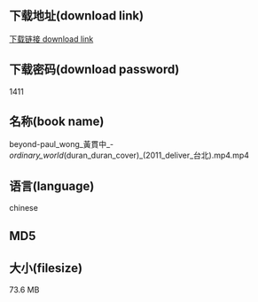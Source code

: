 ## 下载地址(download link)
[下载链接 download link](https://voluble-croquembouche-d321dc.netlify.app/?s=beyond-paul_wong_%E9%BB%83%E8%B2%AB%E4%B8%AD_-_ordinary_world_%28duran_duran_cover%29_%282011_deliver_%E5%8F%B0%E5%8C%97%29.mp4)

## 下载密码(download password)
1411

## 名称(book name)
beyond-paul_wong_黃貫中_-_ordinary_world_(duran_duran_cover)_(2011_deliver_台北).mp4.mp4

## 语言(language)
chinese

## MD5


## 大小(filesize)
73.6 MB
